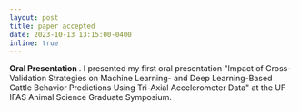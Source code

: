 ```yaml
---
layout: post
title: paper accepted
date: 2023-10-13 13:15:00-0400
inline: true
---
```


<strong>Oral Presentation </strong>. I presented my first oral presentation "Impact of Cross-Validation Strategies on Machine Learning- and Deep Learning-Based Cattle Behavior Predictions Using Tri-Axial Accelerometer Data" at the UF IFAS Animal Science Graduate Symposium.